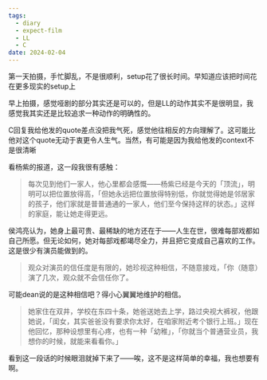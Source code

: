 ```yaml
---
tags:
  - diary
  - expect-film
  - LL
  - C
date: 2024-02-04
---
```

 
第一天拍摄，手忙脚乱，不是很顺利，setup花了很长时间。早知道应该把时间花在更多现实的setup上

早上拍摄，感觉哑剧的部分其实还是可以的，但是LL的动作其实不是很明显，我感觉我其实还是比较追求一种动作的明确性的。

C回复我给他发的quote差点没把我气死，感觉他往相反的方向理解了。这可能比他对这个quote无动于衷更令人生气。当然，有可能是因为我给他发的context不是很清晰

看杨紫的报道，这一段我很有感触：

>每次见到他们一家人，他心里都会感慨——杨紫已经是今天的「顶流」，明明可以把位置放得高，「但她永远把位置放得特别低，你就觉得她是邻居家的孩子，他们家就是普普通通的一家人，他们至今保持这样的状态。」这样的家庭，能让她走得更远。
>
侯鸿亮认为，她身上最可贵、最稀缺的地方还在于——人生在世，很难每部戏都如自己所愿。但无论如何，她对每部戏都竭尽全力，并且把它变成自己喜欢的工作。这是很少有演员能做到的。


>观众对演员的信任度是有限的，她珍视这种相信，不随意接戏，「你（随意）演了几次，观众就不会信任你了。

可能dean说的是这种相信吧？得小心翼翼地维护的相信。


>她家住在双井，学校在东四十条，她爸送她去上学，路过央视大裤衩，他跟她说，「闺女，其实爸爸没有要求你太好，在咱家附近考个银行上班。」现在他回忆，那种设想里有心疼，也有一种「幼稚」，「你就当个普通营业员，我想你的时候，就能来看看你。」

看到这一段话的时候眼泪就掉下来了——唉，这不是这样简单的幸福，我也想要有啊。